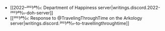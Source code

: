 * [[2022–2023⁄09⁄21: Department of Happiness server|writings.discord.2022-2023⁄09⁄21-doh-server]]
* [[2023⁄09⁄21: Response to @TravelingThroughTime on the Arkology server|writings.discord.2023⁄09⁄21-to-travellingthroughtime]]
